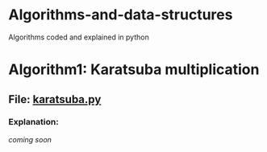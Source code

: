 # Algorithms-and-data-structures
Algorithms coded and explained in python

# Algorithm1: Karatsuba multiplication

## File: [karatsuba.py](https://github.com/arorarahul/basic-algorithms-and-data-structures/blob/master/karatsuba.py)

### Explanation:

*coming soon*

